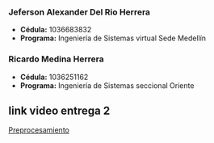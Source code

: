 ### Jeferson Alexander Del Rio Herrera
- **Cédula:** 1036683832
- **Programa:** Ingeniería de Sistemas  virtual Sede Medellín

### Ricardo Medina Herrera
- **Cédula:** 1036251162
- **Programa:** Ingeniería de Sistemas seccional Oriente

## link video entrega 2

[Preprocesamiento](https://youtu.be/xrfHi4ky6Ks)
